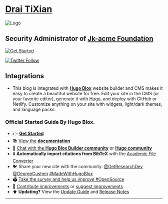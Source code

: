 # [Drai TiXian](https://draigercms.github.io)
![Logo](https://upld.zone.id/uploads/wciqdb6iq/logo1.webp)

## Security Administrator of [Jk-acme Foundation](https://jk-acme.github.io/)

[![Get Started](https://img.shields.io/badge/-Get%20started-ff4655?style=for-the-badge)](https://hugoblox.com/templates/details/docs/)

[![Twitter Follow](https://img.shields.io/twitter/follow/jkrebian?label=Follow%20on%20Twitter)](https://twitter.com/jkrebian)

## Integrations

- This blog is integrated with [**Hugo Blox**](https://hugoblox.com) website builder and CMS makes it easy to create a beautiful website for free. Edit your site in the CMS (or your favorite editor), generate it with [Hugo](https://github.com/gohugoio/hugo), and deploy with GitHub or Netlify. Customize anything on your site with widgets, light/dark themes, and language packs.

### Official Started Guide By Hugo Blox.
- 👉 [**Get Started**](https://hugoblox.com/templates/details/docs/)
- 📚 [View the **documentation**](https://docs.hugoblox.com/)
- 💬 [Chat with the **Hugo Blox Builder community**](https://discord.gg/z8wNYzb) or [**Hugo community**](https://discourse.gohugo.io)
- ⬇️ **Automatically import citations from BibTeX** with the [Academic File Converter](https://github.com/GetRD/academic-file-converter)
- 🐦 Share your new site with the community: [@GetResearchDev](https://twitter.com/GetResearchDev) [@GeorgeCushen](https://twitter.com/GeorgeCushen) [#MadeWithHugoBlox](https://twitter.com/search?q=%23MadeWithHugoBlox&src=typed_query)
- 🗳 [Take the survey and help us improve #OpenSource](https://forms.gle/NioD9VhUg7PNmdCAA)
- 🚀 [Contribute improvements](https://github.com/HugoBlox/hugo-blox-builder/blob/main/CONTRIBUTING.md) or [suggest improvements](https://github.com/HugoBlox/hugo-blox-builder/issues)
- ⬆️ **Updating?** View the [Update Guide](https://docs.hugoblox.com/reference/update/) and [Release Notes](https://github.com/HugoBlox/hugo-blox-builder/releases)
-----
